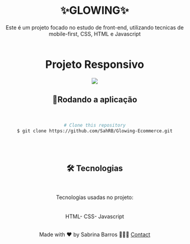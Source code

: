 <h1 align="center">✨GLOWING✨</h1>
<div align="center">
Este é um projeto focado no estudo de front-end, utilizando tecnicas de mobile-first, CSS, HTML e Javascript

</div>
<br/>
<h1 align="center">Projeto Responsivo</h1>
<div align="center">

  <img align="center" src="https://github.com/SahRB/Glowing-Ecommerce/assets/79469560/8a940d9c-9a96-455c-afa5-44b5dd84f7ae" />


  <h2 align="center">🎲Rodando a aplicação</h2>
<br/>

<p align="center">

```bash
# Clone this repository
$ git clone https://github.com/SahRB/Glowing-Ecommerce.git


```
</p>
<br/>
<br/>

<h2 align="center">🛠 Tecnologias</h2>
<br/>

<p align="center">Tecnologias usadas no projeto:<br/>
<br/> 
   

<br/>
HTML- CSS- Javascript
<br/>
<br/>

<p align="center">Made with ❤️ by Sabrina Barros 💁🏻‍♀️ <a href="https://www.linkedin.com/in/sabrina-barrosz/">Contact</a></p>

</div>
